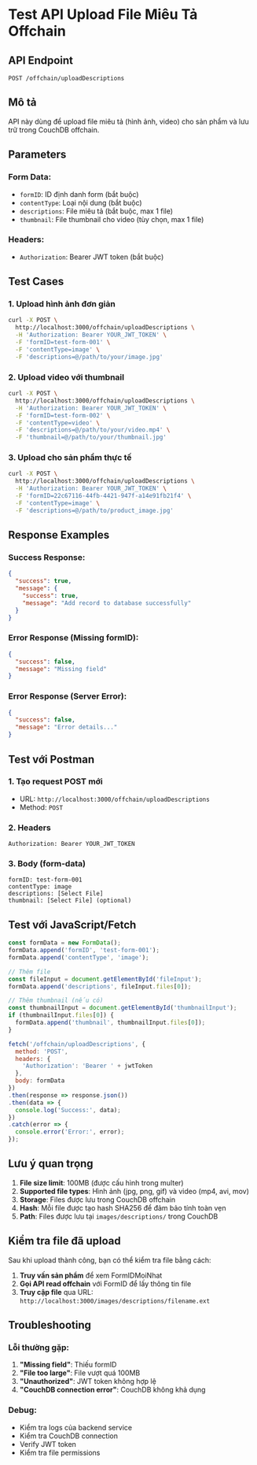 # Test API Upload File Miêu Tả Offchain

## API Endpoint
```
POST /offchain/uploadDescriptions
```

## Mô tả
API này dùng để upload file miêu tả (hình ảnh, video) cho sản phẩm và lưu trữ trong CouchDB offchain.

## Parameters

### Form Data:
- `formID`: ID định danh form (bắt buộc)
- `contentType`: Loại nội dung (bắt buộc)
- `descriptions`: File miêu tả (bắt buộc, max 1 file)
- `thumbnail`: File thumbnail cho video (tùy chọn, max 1 file)

### Headers:
- `Authorization`: Bearer JWT token (bắt buộc)

## Test Cases

### 1. Upload hình ảnh đơn giản

```bash
curl -X POST \
  http://localhost:3000/offchain/uploadDescriptions \
  -H 'Authorization: Bearer YOUR_JWT_TOKEN' \
  -F 'formID=test-form-001' \
  -F 'contentType=image' \
  -F 'descriptions=@/path/to/your/image.jpg'
```

### 2. Upload video với thumbnail

```bash
curl -X POST \
  http://localhost:3000/offchain/uploadDescriptions \
  -H 'Authorization: Bearer YOUR_JWT_TOKEN' \
  -F 'formID=test-form-002' \
  -F 'contentType=video' \
  -F 'descriptions=@/path/to/your/video.mp4' \
  -F 'thumbnail=@/path/to/your/thumbnail.jpg'
```

### 3. Upload cho sản phẩm thực tế

```bash
curl -X POST \
  http://localhost:3000/offchain/uploadDescriptions \
  -H 'Authorization: Bearer YOUR_JWT_TOKEN' \
  -F 'formID=22c67116-44fb-4421-947f-a14e91fb21f4' \
  -F 'contentType=image' \
  -F 'descriptions=@/path/to/product_image.jpg'
```

## Response Examples

### Success Response:
```json
{
  "success": true,
  "message": {
    "success": true,
    "message": "Add record to database successfully"
  }
}
```

### Error Response (Missing formID):
```json
{
  "success": false,
  "message": "Missing field"
}
```

### Error Response (Server Error):
```json
{
  "success": false,
  "message": "Error details..."
}
```

## Test với Postman

### 1. Tạo request POST mới
- URL: `http://localhost:3000/offchain/uploadDescriptions`
- Method: `POST`

### 2. Headers
```
Authorization: Bearer YOUR_JWT_TOKEN
```

### 3. Body (form-data)
```
formID: test-form-001
contentType: image
descriptions: [Select File]
thumbnail: [Select File] (optional)
```

## Test với JavaScript/Fetch

```javascript
const formData = new FormData();
formData.append('formID', 'test-form-001');
formData.append('contentType', 'image');

// Thêm file
const fileInput = document.getElementById('fileInput');
formData.append('descriptions', fileInput.files[0]);

// Thêm thumbnail (nếu có)
const thumbnailInput = document.getElementById('thumbnailInput');
if (thumbnailInput.files[0]) {
  formData.append('thumbnail', thumbnailInput.files[0]);
}

fetch('/offchain/uploadDescriptions', {
  method: 'POST',
  headers: {
    'Authorization': 'Bearer ' + jwtToken
  },
  body: formData
})
.then(response => response.json())
.then(data => {
  console.log('Success:', data);
})
.catch(error => {
  console.error('Error:', error);
});
```

## Lưu ý quan trọng

1. **File size limit**: 100MB (được cấu hình trong multer)
2. **Supported file types**: Hình ảnh (jpg, png, gif) và video (mp4, avi, mov)
3. **Storage**: Files được lưu trong CouchDB offchain
4. **Hash**: Mỗi file được tạo hash SHA256 để đảm bảo tính toàn vẹn
5. **Path**: Files được lưu tại `images/descriptions/` trong CouchDB

## Kiểm tra file đã upload

Sau khi upload thành công, bạn có thể kiểm tra file bằng cách:

1. **Truy vấn sản phẩm** để xem FormIDMoiNhat
2. **Gọi API read offchain** với FormID để lấy thông tin file
3. **Truy cập file** qua URL: `http://localhost:3000/images/descriptions/filename.ext`

## Troubleshooting

### Lỗi thường gặp:
1. **"Missing field"**: Thiếu formID
2. **"File too large"**: File vượt quá 100MB
3. **"Unauthorized"**: JWT token không hợp lệ
4. **"CouchDB connection error"**: CouchDB không khả dụng

### Debug:
- Kiểm tra logs của backend service
- Kiểm tra CouchDB connection
- Verify JWT token
- Kiểm tra file permissions 